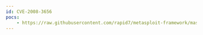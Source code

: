 ```yaml
---
id: CVE-2008-3656
pocs:
    - https://raw.githubusercontent.com/rapid7/metasploit-framework/master/modules/auxiliary/dos/http/webrick_regex.rb
---
```


